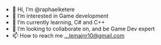 - 👋 Hi, I’m @raphaelketere
- 👀 I’m interested in Game development 
- 🌱 I’m currently learning, C# and C++
- 💞️ I’m looking to collaborate on, and be Game Dev expert
- 📫 How to reach me ...lemajnr10@gmail.com

<!---
raphaelketere/raphaelketere is a ✨ special ✨ repository because its `README.md` (this file) appears on your GitHub profile.
You can click the Preview link to take a look at your changes.
--->
